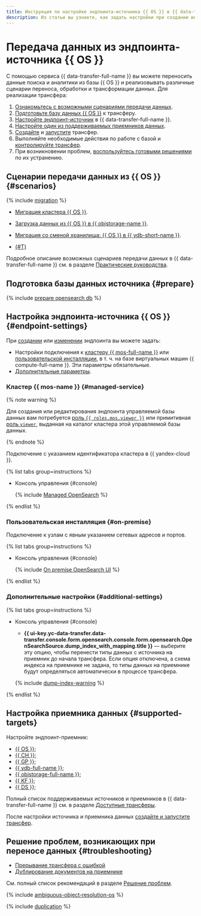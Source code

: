 ```yaml
---
title: Инструкция по настройке эндпоинта-источника {{ OS }} в {{ data-transfer-full-name }}
description: Из статьи вы узнаете, как задать настройки при создании или изменении эндпоинта-источника {{ OS }} в {{ data-transfer-full-name }}.
---
```

# Передача данных из эндпоинта-источника {{ OS }}

С помощью сервиса {{ data-transfer-full-name }} вы можете переносить данные поиска и аналитики из базы {{ OS }} и реализовывать различные сценарии переноса, обработки и трансформации данных. Для реализации трансфера:

1. [Ознакомьтесь с возможными сценариями передачи данных](#scenarios).
1. [Подготовьте базу данных {{ OS }}](#prepare) к трансферу.
1. [Настройте эндпоинт-источник](#endpoint-settings) в {{ data-transfer-full-name }}.
1. [Настройте один из поддерживаемых приемников данных](#supported-targets).
1. [Создайте](../../transfer.md#create) и [запустите](../../transfer.md#activate) трансфер.
1. Выполняйте необходимые действия по работе с базой и [контролируйте трансфер](../../monitoring.md).
1. При возникновении проблем, [воспользуйтесь готовыми решениями](#troubleshooting) по их устранению.

## Сценарии передачи данных из {{ OS }} {#scenarios}

{% include [migration](../../../../_includes/data-transfer/scenario-captions/migration.md) %}

* [Миграция кластера {{ OS }}](../../../tutorials/os-to-mos.md).
* [Загрузка данных из {{ OS }} в {{ objstorage-name }}](../../../tutorials/opensearch-to-object-storage.md).
* [Миграция со сменой хранилища: {{ OS }} в {{ ydb-short-name }}](../../../tutorials/opensearch-to-ydb.md).

* [{#T}](../../../tutorials/opensearch-to-clickhouse.md)

Подробное описание возможных сценариев передачи данных в {{ data-transfer-full-name }} см. в разделе [Практические руководства](../../../tutorials/index.md).

## Подготовка базы данных источника {#prepare}

{% include [prepare opensearch db](../../../../_includes/data-transfer/endpoints/sources/opensearch-prepare.md) %}

## Настройка эндпоинта-источника {{ OS }} {#endpoint-settings}

При [создании](../index.md#create) или [изменении](../index.md#update) эндпоинта вы можете задать:

* Настройки подключения к [кластеру {{ mos-full-name }}](#managed-service) или [пользовательской инсталляции](#on-premise), в т. ч. на базе виртуальных машин {{ compute-full-name }}. Эти параметры обязательные.
* [Дополнительные параметры](#additional-settings).


### Кластер {{ mos-name }} {#managed-service}


{% note warning %}

Для создания или редактирования эндпоинта управляемой базы данных вам потребуется [роль `{{ roles.mos.viewer }}`](../../../../managed-opensearch/security/index.md#mos-viewer) или примитивная [роль `viewer`](../../../../iam/roles-reference.md#viewer), выданная на каталог кластера этой управляемой базы данных.

{% endnote %}

Подключение с указанием идентификатора кластера в {{ yandex-cloud }}.

{% list tabs group=instructions %}

- Консоль управления {#console}

    {% include [Managed OpenSearch](../../../../_includes/data-transfer/necessary-settings/ui/managed-opensearch.md) %}

{% endlist %}


### Пользовательская инсталляция {#on-premise}

Подключение к узлам с явным указанием сетевых адресов и портов.

{% list tabs group=instructions %}

- Консоль управления {#console}

    {% include [On premise OpenSearch UI](../../../../_includes/data-transfer/necessary-settings/ui/on-premise-opensearch.md) %}

{% endlist %}

### Дополнительные настройки {#additional-settings}

{% list tabs group=instructions %}

- Консоль управления {#console}

    * **{{ ui-key.yc-data-transfer.data-transfer.console.form.opensearch.console.form.opensearch.OpenSearchSource.dump_index_with_mapping.title }}** — выберите эту опцию, чтобы перенести типы данных с источника на приемник до начала трансфера. Если опция отключена, а схема индекса на приемнике не задана, то типы данных на приемнике будут определяться автоматически в процессе трансфера.

    {% include [dump-index-warning](../../../../_includes/data-transfer/necessary-settings/ui/dump-index-warning.md) %}

{% endlist %}


## Настройка приемника данных {#supported-targets}

Настройте эндпоинт-приемник:

* [{{ OS }}](../target/opensearch.md);
* [{{ CH }}](../target/clickhouse.md);
* [{{ GP }}](../target/greenplum.md);
* [{{ ydb-full-name }}](../target/yandex-database.md);
* [{{ objstorage-full-name }}](../target/object-storage.md);
* [{{ KF }}](../target/kafka.md);
* [{{ DS }}](../target/data-streams.md);

Полный список поддерживаемых источников и приемников в {{ data-transfer-full-name }} см. в разделе [Доступные трансферы](../../../transfer-matrix.md).

После настройки источника и приемника данных [создайте и запустите трансфер](../../transfer.md#create).

## Решение проблем, возникающих при переносе данных {#troubleshooting}

* [Прерывание трансфера с ошибкой](#ambiguous-resolution-os)
* [Дублирование документов на приемнике](#duplication)

См. полный список рекомендаций в разделе [Решение проблем](../../../troubleshooting/index.md).

{% include [ambiguous-object-resolution-os](../../../../_includes/data-transfer/troubles/elastic-opensearch/ambiguous-object-resolution-os.md) %}

{% include [duplication](../../../../_includes/data-transfer/troubles/elastic-opensearch/duplication.md) %}

